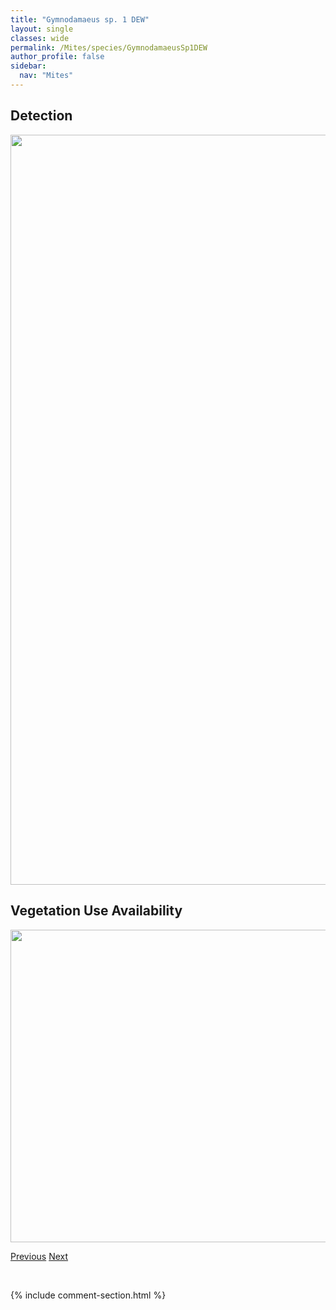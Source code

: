 ```yaml
---
title: "Gymnodamaeus sp. 1 DEW"
layout: single
classes: wide
permalink: /Mites/species/GymnodamaeusSp1DEW
author_profile: false
sidebar:
  nav: "Mites"
---
```


<h2>Detection</h2>

<a href="https://drive.google.com/uc?export=view&id=1KMfZQiv_tDDeUjtD30jlPja4FKBeQKdv">
<img src="https://drive.google.com/uc?export=view&id=1KMfZQiv_tDDeUjtD30jlPja4FKBeQKdv" height = "1200" width = "800">
</a>


<h2>Vegetation Use Availability</h2>

<a href="https://drive.google.com/uc?export=view&id=16KjAJo4Ie68e-G1B_BruOLknutKiMPJB">
<img src="https://drive.google.com/uc?export=view&id=16KjAJo4Ie68e-G1B_BruOLknutKiMPJB" height = "500" width = "1000">
</a>


<a href="/DevelopmentWebsite/Mites/species/GymnodamaeusOrnatus" class="pagination--pager" title="Gymnodamaeus ornatus">Previous</a> <a href="/DevelopmentWebsite/Mites/species/HafenferrefiaSp1DEW" class="pagination--pager" title="Hafenferrefia sp. 1 DEW">Next</a>

<p>&nbsp;</p>

{% include comment-section.html %}
